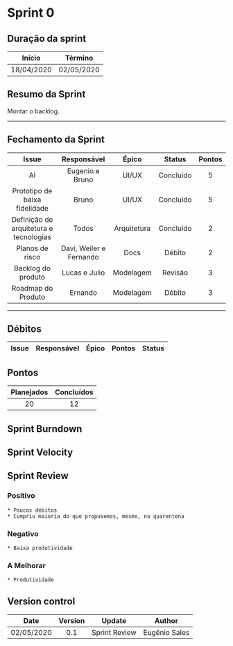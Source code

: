 # Sprint 0

## Duração da sprint
| Início | Término |      
|:-----:|:--------:|
| 18/04/2020 | 02/05/2020 |

## Resumo da Sprint
Montar o backlog.

___
## Fechamento da Sprint

|Issue|Responsável|Épico|Status| Pontos|
|:---:|:---------:|:---:|:----:|:----:|
| AI | Eugenio e Bruno | UI/UX | Concluído | 5 |
| Prototipo de baixa fidelidade | Bruno | UI/UX | Concluído | 5 |
| Definição de arquitetura e tecnologias | Todos | Arquitetura | Concluído | 2 |
| Planos de risco | Davi, Weiler e Fernando | Docs | Débito | 2 |
| Backlog do produto | Lucas e Julio | Modelagem | Revisão | 3 |
| Roadmap do Produto | Ernando | Modelagem | Débito | 3 |

___

## Débitos

|Issue|Responsável|Épico|Pontos| Status
|:---:|:---------:|:---:|:----:|:------:|


## Pontos
| Planejados | Concluídos |      
|:----------:|:----------:|
| 20 | 12 |


## Sprint Burndown

## Sprint Velocity

## Sprint Review

### Positivo
    * Poucos débitos
    * Cumpriu maioria do que propusemos, mesmo, na quarentena

### Negativo
    * Baixa produtividade

### A Melhorar
    * Produtividade

## Version control

|Date|Version|Update|Author|
|:--:|:----:|:-------:|:---:|
|02/05/2020|0.1|Sprint Review|Eugênio Sales|